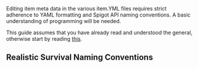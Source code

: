 Editing item meta data in the various item.YML files requires strict adherence to YAML formatting and Spigot API naming conventions. A basic understanding of programming will be needed.

This guide assumes that you have already read and understood the general, otherwise start by reading [this](https://github.com/ValMobile/RealisticSurvival/wiki/Editing-Config-Files).

## Realistic Survival Naming Conventions



